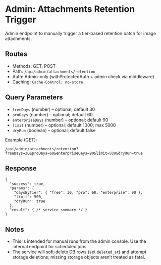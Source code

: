 # Admin: Attachments Retention Trigger

Admin endpoint to manually trigger a tier-based retention batch for image attachments.

## Routes

- Methods: GET, POST
- Path: `/api/admin/attachments/retention`
- Auth: Admin-only (withProtectedAuth + admin check via middleware)
- Caching: `Cache-Control: no-store`

## Query Parameters

- `freeDays` (number) – optional; default 30
- `proDays` (number) – optional; default 60
- `enterpriseDays` (number) – optional; default 90
- `limit` (number) – optional; default 1000; max 5000
- `dryRun` (boolean) – optional; default false

Example (GET):

```
/api/admin/attachments/retention?freeDays=30&proDays=60&enterpriseDays=90&limit=500&dryRun=true
```

## Response

```
{
  "success": true,
  "params": {
    "daysByTier": { "free": 30, "pro": 60, "enterprise": 90 },
    "limit": 500,
    "dryRun": true
  },
  "result": { /* service summary */ }
}
```

## Notes

- This is intended for manual runs from the admin console. Use the internal endpoint for scheduled jobs.
- The service will soft-delete DB rows (set `deleted_at`) and attempt storage deletions; missing storage objects aren’t treated as fatal.
